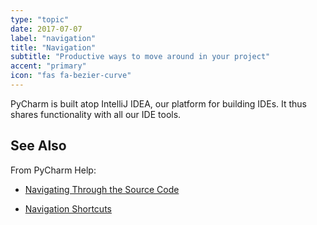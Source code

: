 ```yaml
---
type: "topic"
date: 2017-07-07
label: "navigation"
title: "Navigation"
subtitle: "Productive ways to move around in your project"
accent: "primary"
icon: "fas fa-bezier-curve"
---
```


PyCharm is built atop IntelliJ IDEA, our platform for building IDEs. 
It thus shares functionality with all our IDE tools.

## See Also

From PyCharm Help:

- [Navigating Through the Source Code](https://www.jetbrains.com/help/pycharm/navigating-through-the-source-code.html) 

- [Navigation Shortcuts](https://www.jetbrains.com/help/pycharm/navigation-in-source-code.html)

